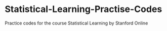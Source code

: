 # Statistical-Learning-Practise-Codes
Practice codes for the course Statistical Learning by Stanford Online

